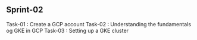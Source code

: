 ## Sprint-02

Task-01 : Create a GCP account
Task-02 : Understanding the fundamentals og GKE in GCP
Task-03 : Setting up a GKE cluster